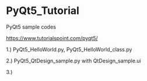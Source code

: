 # PyQt5_Tutorial
PyQt5 sample codes

https://www.tutorialspoint.com/pyqt5/

1.) PyQt5_HelloWorld.py, PyQt5_HelloWorld_class.py

2.) PyQt5_QtDesign_sample.py with QtDesign_sample.ui

3.)

